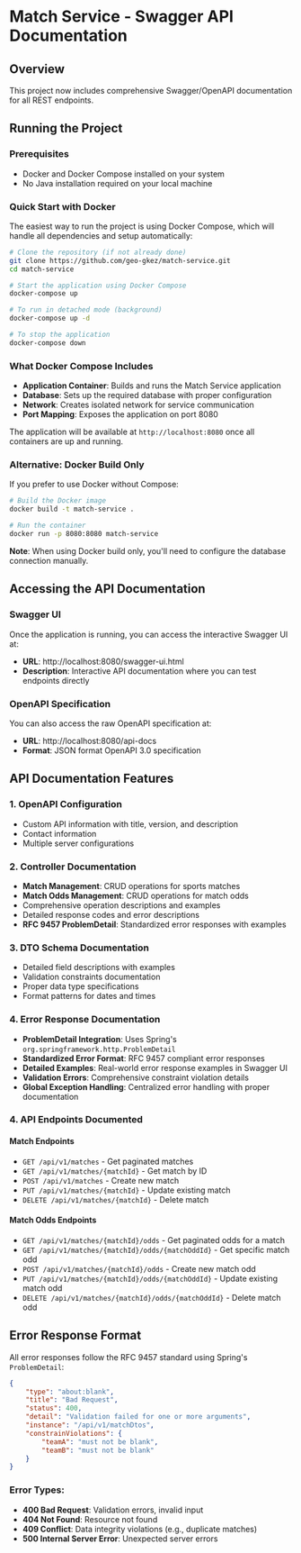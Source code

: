 # Match Service - Swagger API Documentation

## Overview

This project now includes comprehensive Swagger/OpenAPI documentation for all REST endpoints.

## Running the Project

### Prerequisites
- Docker and Docker Compose installed on your system
- No Java installation required on your local machine

### Quick Start with Docker
The easiest way to run the project is using Docker Compose, which will handle all dependencies and setup automatically:

```bash
# Clone the repository (if not already done)
git clone https://github.com/geo-gkez/match-service.git
cd match-service

# Start the application using Docker Compose
docker-compose up

# To run in detached mode (background)
docker-compose up -d

# To stop the application
docker-compose down
```

### What Docker Compose Includes
- **Application Container**: Builds and runs the Match Service application
- **Database**: Sets up the required database with proper configuration
- **Network**: Creates isolated network for service communication
- **Port Mapping**: Exposes the application on port 8080

The application will be available at `http://localhost:8080` once all containers are up and running.

### Alternative: Docker Build Only
If you prefer to use Docker without Compose:

```bash
# Build the Docker image
docker build -t match-service .

# Run the container
docker run -p 8080:8080 match-service
```

**Note**: When using Docker build only, you'll need to configure the database connection manually.

## Accessing the API Documentation

### Swagger UI
Once the application is running, you can access the interactive Swagger UI at:
- **URL**: http://localhost:8080/swagger-ui.html
- **Description**: Interactive API documentation where you can test endpoints directly

### OpenAPI Specification
You can also access the raw OpenAPI specification at:
- **URL**: http://localhost:8080/api-docs
- **Format**: JSON format OpenAPI 3.0 specification

## API Documentation Features

### 1. OpenAPI Configuration
- Custom API information with title, version, and description
- Contact information
- Multiple server configurations 

### 2. Controller Documentation
- **Match Management**: CRUD operations for sports matches
- **Match Odds Management**: CRUD operations for match odds
- Comprehensive operation descriptions and examples
- Detailed response codes and error descriptions
- **RFC 9457 ProblemDetail**: Standardized error responses with examples

### 3. DTO Schema Documentation
- Detailed field descriptions with examples
- Validation constraints documentation
- Proper data type specifications
- Format patterns for dates and times

### 4. Error Response Documentation
- **ProblemDetail Integration**: Uses Spring's `org.springframework.http.ProblemDetail`
- **Standardized Error Format**: RFC 9457 compliant error responses
- **Detailed Examples**: Real-world error response examples in Swagger UI
- **Validation Errors**: Comprehensive constraint violation details
- **Global Exception Handling**: Centralized error handling with proper documentation

### 4. API Endpoints Documented

#### Match Endpoints
- `GET /api/v1/matches` - Get paginated matches
- `GET /api/v1/matches/{matchId}` - Get match by ID
- `POST /api/v1/matches` - Create new match
- `PUT /api/v1/matches/{matchId}` - Update existing match
- `DELETE /api/v1/matches/{matchId}` - Delete match

#### Match Odds Endpoints
- `GET /api/v1/matches/{matchId}/odds` - Get paginated odds for a match
- `GET /api/v1/matches/{matchId}/odds/{matchOddId}` - Get specific match odd
- `POST /api/v1/matches/{matchId}/odds` - Create new match odd
- `PUT /api/v1/matches/{matchId}/odds/{matchOddId}` - Update existing match odd
- `DELETE /api/v1/matches/{matchId}/odds/{matchOddId}` - Delete match odd

## Error Response Format

All error responses follow the RFC 9457 standard using Spring's `ProblemDetail`:

```json
{
    "type": "about:blank",
    "title": "Bad Request",
    "status": 400,
    "detail": "Validation failed for one or more arguments",
    "instance": "/api/v1/matchDtos",
    "constrainViolations": {
        "teamA": "must not be blank",
        "teamB": "must not be blank"
    }
}
```

### Error Types:
- **400 Bad Request**: Validation errors, invalid input
- **404 Not Found**: Resource not found
- **409 Conflict**: Data integrity violations (e.g., duplicate matches)
- **500 Internal Server Error**: Unexpected server errors
